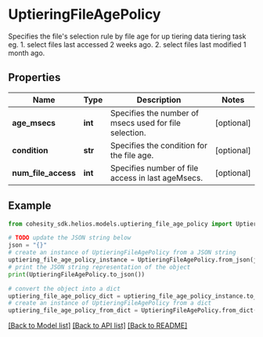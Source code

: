 # UptieringFileAgePolicy

Specifies the file's selection rule by file age for up tiering data tiering task eg. 1. select files last accessed 2 weeks ago. 2. select files last modified 1 month ago.

## Properties

Name | Type | Description | Notes
------------ | ------------- | ------------- | -------------
**age_msecs** | **int** | Specifies the number of msecs used for file selection. | [optional] 
**condition** | **str** | Specifies the condition for the file age. | [optional] 
**num_file_access** | **int** | Specifies number of file access in last ageMsecs. | [optional] 

## Example

```python
from cohesity_sdk.helios.models.uptiering_file_age_policy import UptieringFileAgePolicy

# TODO update the JSON string below
json = "{}"
# create an instance of UptieringFileAgePolicy from a JSON string
uptiering_file_age_policy_instance = UptieringFileAgePolicy.from_json(json)
# print the JSON string representation of the object
print(UptieringFileAgePolicy.to_json())

# convert the object into a dict
uptiering_file_age_policy_dict = uptiering_file_age_policy_instance.to_dict()
# create an instance of UptieringFileAgePolicy from a dict
uptiering_file_age_policy_from_dict = UptieringFileAgePolicy.from_dict(uptiering_file_age_policy_dict)
```
[[Back to Model list]](../README.md#documentation-for-models) [[Back to API list]](../README.md#documentation-for-api-endpoints) [[Back to README]](../README.md)


